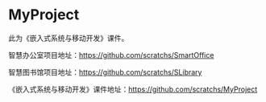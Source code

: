 # MyProject
此为《嵌入式系统与移动开发》课件。  

智慧办公室项目地址：https://github.com/scratchs/SmartOffice 

智慧图书馆项目地址：https://github.com/scratchs/SLibrary 

《嵌入式系统与移动开发》课件地址：https://github.com/scratchs/MyProject
